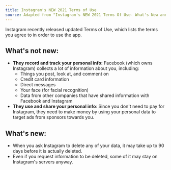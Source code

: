 ```yaml
---
title: Instagram's NEW 2021 Terms of Use
source: Adapted from "Instagram's NEW 2021 Terms Of Use- What's New and What's Not" on Tech Wellness
---
```



Instagram recently released updated Terms of Use, which lists the terms you agree to in order to use the app.

## What's not new:

- **They record and track your personal info:** Facebook (which owns Instagram) collects a lot of information about you, including:
  - Things you post, look at, and comment on
  - Credit card information
  - Direct messages
  - Your face (for facial recognition)
  - Data from other companies that have shared information with Facebook and Instagram
- **They use and share your personal info**: Since you don't need to pay for Instagram, they need to make money by using your personal data to target ads from sponsors towards you.


## What's new:

- When you ask Instagram to delete any of your data, it may take up to 90 days before it is actually deleted.
- Even if you request information to be deleted, some of it may stay on Instagram's servers anyway.
   
